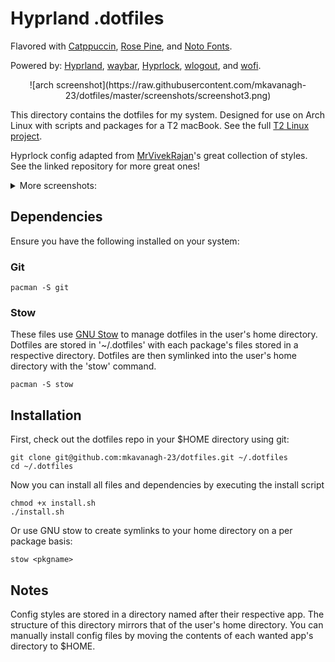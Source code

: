 # Hyprland .dotfiles

Flavored with [Catppuccin](https://github.com/catppuccin/catppuccin), [Rose Pine](https://github.com/rose-pine/rose-pine-theme), and [Noto Fonts](https://notofonts.github.io/).

Powered by: [Hyprland](https://github.com/hyprwm/Hyprland), [waybar](https://github.com/Alexays/Waybar), [Hyprlock](https://github.com/hyprwm/hyprlock), [wlogout](https://github.com/ArtsyMacaw/wlogout), and [wofi](https://hg.sr.ht/~scoopta/wofi).
<div align="center">
    ![arch screenshot](https://raw.githubusercontent.com/mkavanagh-23/dotfiles/master/screenshots/screenshot3.png)
</div>

This directory contains the dotfiles for my system. 
Designed for use on Arch Linux with scripts and packages for a T2 macBook. See the full [T2 Linux project](https://wiki.t2linux.org/).

Hyprlock config adapted from [MrVivekRajan](https://github.com/MrVivekRajan/Hyprlock-Styles)'s great collection of styles. See the linked repository for more great ones!

<details>
  <summary>More screenshots:</summary>
    <div align="center">
      ![arch screenshot](https://raw.githubusercontent.com/mkavanagh-23/dotfiles/master/screenshots/screenshot1.png)
      ![arch screenshot](https://raw.githubusercontent.com/mkavanagh-23/dotfiles/master/screenshots/screenshot4.png)
      ![arch screenshot](https://raw.githubusercontent.com/mkavanagh-23/dotfiles/master/screenshots/screenshot2.png)
      ![arch screenshot](https://raw.githubusercontent.com/mkavanagh-23/dotfiles/master/screenshots/screenshot5.png)
      ![arch screenshot](https://raw.githubusercontent.com/mkavanagh-23/dotfiles/master/screenshots/screenshot7.png)
    </div>
</details>

## Dependencies

Ensure you have the following installed on your system:

### Git

```
pacman -S git
```

### Stow

These files use [GNU Stow](https://www.gnu.org/software/stow/) to manage dotfiles in the user's home directory. Dotfiles are stored in '~/.dotfiles' with each package's files stored in a respective directory. Dotfiles are then symlinked into the user's home directory with the 'stow' command.

```
pacman -S stow
```

## Installation

First, check out the dotfiles repo in your $HOME directory using git:

```
git clone git@github.com:mkavanagh-23/dotfiles.git ~/.dotfiles
cd ~/.dotfiles
```

Now you can install all files and dependencies by executing the install script

```
chmod +x install.sh 
./install.sh 
```

Or use GNU stow to create symlinks to your home directory on a per package basis:

```
stow <pkgname>
```

## Notes

Config styles are stored in a directory named after their respective app.
The structure of this directory mirrors that of the user's home directory.
You can manually install config files by moving the contents of each wanted app's directory to $HOME.
